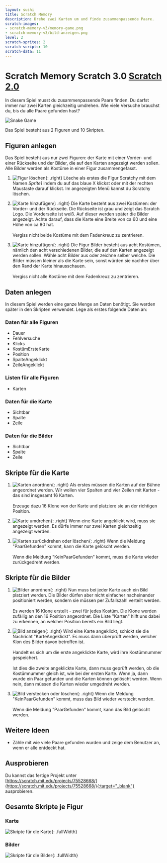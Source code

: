 ```yaml
---
layout: sushi
title: Scratch Memory
description: Drehe zwei Karten um und finde zusammenpassende Paare.
scratch-images:
- scratch-memory-v3/memory-game.png
- scratch-memory-v3/bild-anzeigen.png
level: 2
scratch-sprites: 2
scratch-scripts: 10
scratch-data: 11
---
```


# Scratch Memory <span class="badge badge-scratch3">Scratch 3.0</span> <a href="scratch-memory.html" class="change-scratch-version">Scratch 2.0</a>

In diesem Spiel musst du zusammenpassende Paare finden. Du darfst immer nur zwei Karten gleichzeitig umdrehen. Wie viele Versuche brauchst du, bis du alle Paare gefunden hast?

<p class="center"><img alt="Snake Game" src="scratch-memory-v3/memory-game.png" /></p>

Das Spiel besteht aus 2 Figuren und 10 Skripten.

## Figuren anlegen

Das Spiel besteht aus nur zwei Figuren: der Karte mit einer Vorder- und einer Rückseite und der Bilder, die auf den Karten angezeigt werden sollen. 
Alle Bilder werden als Kostüme in einer Figur zusammengefasst.

1. ![Figur löschen](scratch-memory-v3/figur-loeschen.png){: .right}
Lösche als erstes die Figur Scratchy mit dem Namen *Sprite1* indem du auf das blaue X klickst oder mit der rechten Maustaste darauf klickst. 
Im angezeigten Menü kannst du Scratchy löschen.

2. ![Karte hinzufügen](scratch-memory-v3/figur-karte.png){: .right}
Die Karte besteht aus zwei Kostümen: der Vorder- und der Rückseite. Die Rückseite ist grau und zeigt das Scratch Logo. Die Vorderseite ist weiß. Auf dieser werden später die Bilder angezeigt. 
Achte darauf, dass die Karte eine Breite von ca 60 und eine Höhe von ca 80 hat.<br/><br/>
Vergiss nicht beide Kostüme mit dem Fadenkreuz zu zentrieren.

3. ![Karte hinzufügen](scratch-memory-v3/figur-bilder.png){: .right}
Die Figur Bilder besteht aus acht Kostümen, nämlich den acht verschiedenen Bilder, die auf den Karten angezeigt werden sollen. Wähle acht Bilder aus oder zeichne selber welche. 
Die Bilder müssen kleiner als die Karte sein, sonst würden sie nachher über den Rand der Karte hinausschauen.<br/><br/>
Vergiss nicht alle Kostüme mit dem Fadenkreuz zu zentrieren.

## Daten anlegen

In diesem Spiel werden eine ganze Menge an Daten benötigt. Sie werden später in den Skripten verwendet. Lege als erstes folgende Daten an:

### Daten für alle Figuren

* Dauer
* Fehlversuche
* Klicks
* KostümErsteKarte
* Position
* SpalteAngeklickt
* ZeileAngeklickt


### Listen für alle Figuren

* Karten

### Daten für die Karte

* Sichtbar
* Spalte
* Zeile

### Daten für die Bilder

* Sichtbar
* Spalte
* Zeile

## Skripte für die Karte
1. ![Karten anordnen](scratch-memory-v3/karten-anordnen.png){: .right}
Als erstes müssen die Karten auf der Bühne angeordnet werden. Wir wollen vier Spalten und vier Zeilen mit Karten - das sind insgesamt 16 Karten.<br/><br/>
Erzeuge dazu 16 Klone von der Karte und platziere sie an der richtigen Position.

1. ![Karte umdrehen](scratch-memory-v3/karten-umdrehen.png){: .right}
Wenn eine Karte angeklickt wird, muss sie angezeigt werden. Es dürfe immer nur zwei Karten gleichzeitig angezeigt werden.

1. ![Karten zurückdrehen oder löschen](scratch-memory-v3/karten-zurueckdrehen-oder-loeschen.png){: .right}
Wenn die Meldung "PaarGefunden" kommt, kann die Karte gelöscht werden.<br/><br/>
Wenn die Meldung "KeinPaarGefunden" kommt, muss die Karte wieder zurückgedreht werden.

## Skripte für die Bilder

1. ![Bilder anordnen](scratch-memory-v3/bilder-anordnen.png){: .right}
Nun muss bei jeder Karte auch ein Bild platziert werden. Die Bilder dürfen aber nicht einfacher nacheinander positioniert werden, sondern sie müssen per Zufallszahl verteilt werden.<br /><br />
Es werden 16 Klone erstellt - zwei für jedes Kostüm. Die Klone werden zufällig an den 16 Position angeordnet. Die Liste "Karten" hilft uns dabei zu erkennen, 
an welcher Position bereits ein Bild liegt.

1. ![Bild anzeigen](scratch-memory-v3/bild-anzeigen.png){: .right}
Wird eine Karte angeklickt, schickt sie die Nachricht "KarteAngeklickt". Es muss dann überprüft werden, welcher Klon des Bilder davon betroffen ist.<br/><br/>
Handelt es sich um die erste angeklickte Karte, wird ihre Kostümnummer gespeichert.<br/><br/>
Ist dies die zweite angeklickte Karte, dann muss geprüft werden, ob die Kostümnummer gleich ist, wie bei der ersten Karte. Wenn ja, dann wurde ein Paar gefunden und die Karten können gelöscht werden. 
Wenn nein, dann müssen die Karten wieder umgedreht werden.

1. ![Bild verstecken oder löschen](scratch-memory-v3/bild-verstecken-oder-loeschen.png){: .right}
Wenn die Meldung "KeinPaarGefunden" kommt, muss das Bild wieder versteckt werden.<br/><br/>
Wenn die Meldung "PaarGefunden" kommt, kann das Bild gelöscht werden.

## Weitere Ideen
* Zähle mit wie viele Paare gefunden wurden und zeige dem Benutzer an, wenn er alle entdeckt hat.

## Ausprobieren

Du kannst das fertige Projekt unter [https://scratch.mit.edu/projects/75528668/](https://scratch.mit.edu/projects/75528668/){:target="_blank"} ausprobieren.

<h2 class="page-break-before">Gesamte Skripte je Figur</h2>

### Karte

![Skripte für die Karte](scratch-memory-v3/skripte-karte.png){: .fullWidth}

<h3 class="page-break-before">Bilder</h3>

![Skripte für die Bilder](scratch-memory-v3/skripte-bilder.png){: .fullWidth}
